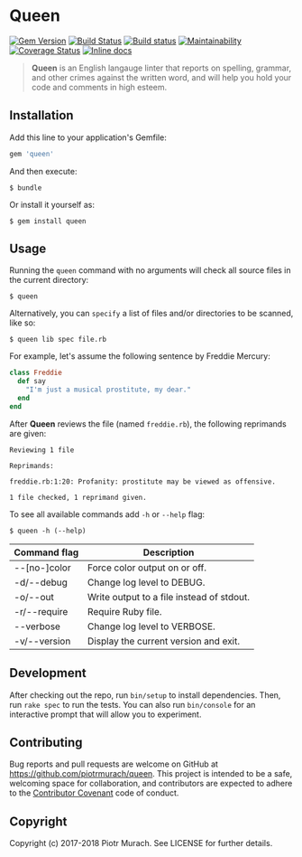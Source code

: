 # Queen

[![Gem Version](https://badge.fury.io/rb/queen.svg)][gem]
[![Build Status](https://secure.travis-ci.org/piotrmurach/queen.svg?branch=master)][travis]
[![Build status](https://ci.appveyor.com/api/projects/status/e11tn1fgjwnfwp3r?svg=true)][appveyor]
[![Maintainability](https://api.codeclimate.com/v1/badges/23e0a5aab6623aebd854/maintainability)][codeclimate]
[![Coverage Status](https://coveralls.io/repos/github/piotrmurach/queen/badge.svg?branch=master)][coverage]
[![Inline docs](http://inch-ci.org/github/piotrmurach/queen.svg?branch=master)][inchpages]

[gem]: http://badge.fury.io/rb/queen
[travis]: http://travis-ci.org/piotrmurach/queen
[appveyor]: https://ci.appveyor.com/project/piotrmurach/queen
[codeclimate]: https://codeclimate.com/github/piotrmurach/queen/maintainability
[coverage]: https://coveralls.io/github/piotrmurach/queen?branch=master
[inchpages]: http://inch-ci.org/github/piotrmurach/queen

> **Queen** is an English langauge linter that reports on spelling, grammar, and other crimes against the written word, and will help you hold your code and comments in high esteem.

## Installation

Add this line to your application's Gemfile:

```ruby
gem 'queen'
```

And then execute:

    $ bundle

Or install it yourself as:

    $ gem install queen

## Usage

Running the `queen` command with no arguments will check all source files in the current directory:

```
$ queen
```

Alternatively, you can `specify` a list of files and/or directories to be scanned, like so:

```
$ queen lib spec file.rb
```

For example, let's assume the following sentence by Freddie Mercury:

```ruby
class Freddie
  def say
    "I'm just a musical prostitute, my dear."
  end
end
```

After **Queen** reviews the file (named `freddie.rb`), the following reprimands are given:

```
Reviewing 1 file

Reprimands:

freddie.rb:1:20: Profanity: prostitute may be viewed as offensive.

1 file checked, 1 reprimand given.
```

To see all available commands add `-h` or `--help` flag:

```
$ queen -h (--help)
```

| Command flag  | Description |
|---------------|-------------|
| --[no-]color  | Force color output on or off. |
| -d/--debug    | Change log level to DEBUG. |
| -o/--out      | Write output to a file instead of stdout. |
| -r/--require  | Require Ruby file. |
| --verbose     | Change log level to VERBOSE. |
| -v/--version  | Display the current version and exit. |

## Development

After checking out the repo, run `bin/setup` to install dependencies. Then, run `rake spec` to run the tests. You can also run `bin/console` for an interactive prompt that will allow you to experiment.

## Contributing

Bug reports and pull requests are welcome on GitHub at https://github.com/piotrmurach/queen. This project is intended to be a safe, welcoming space for collaboration, and contributors are expected to adhere to the [Contributor Covenant](http://contributor-covenant.org) code of conduct.

## Copyright

Copyright (c) 2017-2018 Piotr Murach. See LICENSE for further details.
